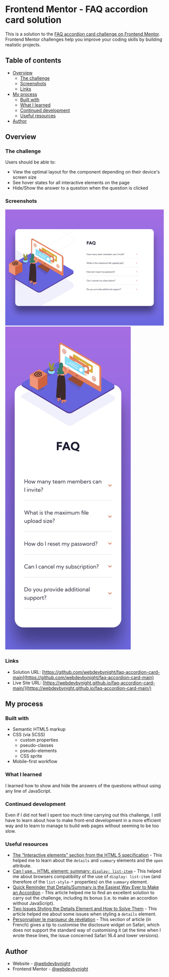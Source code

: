 # Frontend Mentor - FAQ accordion card solution

This is a solution to the [FAQ accordion card challenge on Frontend Mentor](https://www.frontendmentor.io/challenges/faq-accordion-card-XlyjD0Oam). Frontend Mentor challenges help you improve your coding skills by building realistic projects. 

## Table of contents

- [Overview](#overview)
  - [The challenge](#the-challenge)
  - [Screenshots](#screenshots)
  - [Links](#links)
- [My process](#my-process)
  - [Built with](#built-with)
  - [What I learned](#what-i-learned)
  - [Continued development](#continued-development)
  - [Useful resources](#useful-resources)
- [Author](#author)

## Overview

### The challenge

Users should be able to:

- View the optimal layout for the component depending on their device's screen size
- See hover states for all interactive elements on the page
- Hide/Show the answer to a question when the question is clicked

### Screenshots

![Screenshot of the solution on desktop](./screenshot-1.jpg)
![Screenshot of the solution on mobile](./screenshot-2.jpg)

### Links

- Solution URL: [https://github.com/webdevbynight/faq-accordion-card-main](https://github.com/webdevbynight/faq-accordion-card-main)
- Live Site URL: [https://webdevbynight.github.io/faq-accordion-card-main/](https://webdevbynight.github.io/faq-accordion-card-main/)

## My process

### Built with

- Semantic HTML5 markup
- CSS (via SCSS)
  - custom properties
  - pseudo-classes
  - pseudo-elements
  - CSS sprite
- Mobile-first workflow

### What I learned

I learned how to show and hide the answers of the questions without using any line of JavaScript.

### Continued development

Even if I did not feel I spent too much time carrying out this challenge, I still have to learn about how to make front-end development in a more efficient way and to learn to manage to build web pages without seeming to be too slow.

### Useful resources

- [The “Interactive elements” section from the HTML 5 specification](https://html.spec.whatwg.org/multipage/interactive-elements.html#interactive-elements) - This helped me to learn about the `details` and `summary` elements and the `open` attribute.
- [Can I use… HTML element: summary: `display: list-item`](https://caniuse.com/mdn-html_elements_summary_display_list_item) - This helped me about browsers compatibility of the use of `display: list-item` (and therefore of the `list-style-*` properties) on the `summary` element.
- [Quick Reminder that Details/Summary is the Easiest Way Ever to Make an Accordion](https://css-tricks.com/quick-reminder-that-details-summary-is-the-easiest-way-ever-to-make-an-accordion/) - This article helped me to find an excellent solution to carry out the challenge, including its bonus (i.e. to make an accordion without JavaScript).
- [Two Issues Styling the Details Element and How to Solve Them](https://css-tricks.com/two-issues-styling-the-details-element-and-how-to-solve-them/) - This article helped me about some issues when styling a `details` element.
- [Personnaliser le marqueur de révélation](https://developer.mozilla.org/fr/docs/Web/HTML/Element/details#personnaliser_le_marqueur_de_r%C3%A9v%C3%A9lation) - This section of article (in French) gives a tip to customise the disclosure widget on Safari, which does not support the standard way of customising it (at the time when I wrote these lines, the issue concerned Safari 16.4 and lower versions).

## Author

- Website - [@webdevbynight](https://github.com/webdevbynight)
- Frontend Mentor - [@webdevbynight](https://www.frontendmentor.io/profile/webdevbynight)
